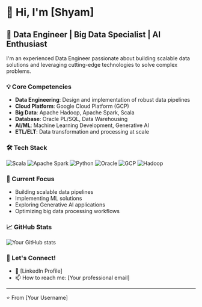 # 👋 Hi, I'm [Shyam]

## 🚀 Data Engineer | Big Data Specialist | AI Enthusiast

I'm an experienced Data Engineer passionate about building scalable data solutions and leveraging cutting-edge technologies to solve complex problems.

### 💡 Core Competencies

- **Data Engineering**: Design and implementation of robust data pipelines
- **Cloud Platform**: Google Cloud Platform (GCP)
- **Big Data**: Apache Hadoop, Apache Spark, Scala
- **Database**: Oracle PL/SQL, Data Warehousing
- **AI/ML**: Machine Learning Development, Generative AI
- **ETL/ELT**: Data transformation and processing at scale

### 🛠️ Tech Stack

![Scala](https://img.shields.io/badge/-Scala-DC322F?style=flat&logo=scala&logoColor=white)
![Apache Spark](https://img.shields.io/badge/-Apache%20Spark-E25A1C?style=flat&logo=apache-spark&logoColor=white)
![Python](https://img.shields.io/badge/-Python-3776AB?style=flat&logo=python&logoColor=white)
![Oracle](https://img.shields.io/badge/-Oracle-F80000?style=flat&logo=oracle&logoColor=white)
![GCP](https://img.shields.io/badge/-Google%20Cloud-4285F4?style=flat&logo=google-cloud&logoColor=white)
![Hadoop](https://img.shields.io/badge/-Hadoop-66CCFF?style=flat&logo=apache-hadoop&logoColor=black)

### 🎯 Current Focus

- Building scalable data pipelines
- Implementing ML solutions
- Exploring Generative AI applications
- Optimizing big data processing workflows

### 📈 GitHub Stats

![Your GitHub stats](https://github-readme-stats.vercel.app/api?username=YOUR_USERNAME&show_icons=true&theme=dark)

### 🤝 Let's Connect!

- 💼 [LinkedIn Profile]
- 📫 How to reach me: [Your professional email]

---
⭐️ From [Your Username]
